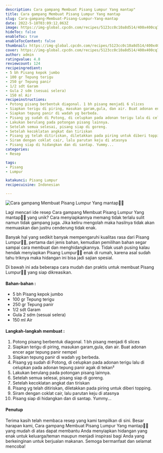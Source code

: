```yaml
---
description: Cara gampang Membuat Pisang Lumpur Yang mantap"
title: Cara gampang Membuat Pisang Lumpur Yang mantap
slug: Cara-gampang-Membuat-Pisang-Lumpur-Yang-mantap
date: 2022-5-18T03:09:12.063Z
image: https://img-global.cpcdn.com/recipes/5123cc0c10a8d514/400x400cq70/photo.jpg
hideToc: false
enableToc: true
enableTocContent: false
thumbnail: https://img-global.cpcdn.com/recipes/5123cc0c10a8d514/400x400cq70/photo.jpg
cover: https://img-global.cpcdn.com/recipes/5123cc0c10a8d514/400x400cq70/photo.jpg
author: admin
ratingvalue: 4.8
reviewcount: 124
recipeingredient:
- 5 bh Pisang kepok jumbo
- 100 gr Tepung terigu
- 250 gr Tepung panir
- 1/2 sdt Garam
- Gula 2 sdm (sesuai selera)
- 150 ml Air
recipeinstructions:
- Potong pisang berbentuk diagonal. 1 bh pisang menjadi 6 slices
- Siapkan terigu di piring, masukan garam,gula, dan air. Buat adonan encer agar tepung panir nempel
- Siapkan tepung panir di wadah yg berbeda.
- Pisang yg sudah di Potong, di celupkan pada adonan terigu lalu di celupkan pada adonan tepung panir agak di tekan²
- Lakukan berulang pada potongan pisang lainnya.
- Setelah semua selesai, pisang siap di goreng.
- Setelah kecoklatan angkat dan tiriskan
- Pisang yg telah ditiriskan, diletakkan pada piring untuk diberi topping.
- Siram dengan coklat cair, lalu parutan keju di atasnya
- Pisang siap di hidangkan dan di santap. Yummy...
categories:
- Resep

tags:
- Pisang
- Lumpur

katakunci: Pisang Lumpur
recipecuisine: Indonesian

---
```


![Cara gampang Membuat Pisang Lumpur Yang mantap👩‍🍳](https://img-global.cpcdn.com/recipes/5123cc0c10a8d514/400x400cq70/photo.jpg)

Lagi mencari ide resep Cara gampang Membuat Pisang Lumpur Yang mantap👩‍🍳 yang unik? Cara menyiapkannya memang tidak terlalu sulit namun tidak gampang juga. Jika keliru mengolah maka hasilnya tidak akan memuaskan dan justru cenderung tidak enak.

Banyak hal yang sedikit banyak mempengaruhi kualitas rasa dari Pisang Lumpur👩‍🍳, pertama dari jenis bahan, kemudian pemilihan bahan segar sampai cara membuat dan menghidangkannya. Tidak usah pusing kalau hendak menyiapkan Pisang Lumpur👩‍🍳 enak di rumah, karena asal sudah tahu triknya maka hidangan ini bisa jadi sajian spesial.

Di bawah ini ada beberapa cara mudah dan praktis untuk membuat Pisang Lumpur👩‍🍳 yang siap dikreasikan.

<!--inarticleads1-->

#### Bahan-bahan :

- 5 bh Pisang kepok jumbo
- 100 gr Tepung terigu
- 250 gr Tepung panir
- 1/2 sdt Garam
- Gula 2 sdm (sesuai selera)
- 150 ml Air

<!--inarticleads2-->

#### Langkah-langkah membuat :

1. Potong pisang berbentuk diagonal. 1 bh pisang menjadi 6 slices
1. Siapkan terigu di piring, masukan garam,gula, dan air. Buat adonan encer agar tepung panir nempel
1. Siapkan tepung panir di wadah yg berbeda.
1. Pisang yg sudah di Potong, di celupkan pada adonan terigu lalu di celupkan pada adonan tepung panir agak di tekan²
1. Lakukan berulang pada potongan pisang lainnya.
1. Setelah semua selesai, pisang siap di goreng.
1. Setelah kecoklatan angkat dan tiriskan
1. Pisang yg telah ditiriskan, diletakkan pada piring untuk diberi topping.
1. Siram dengan coklat cair, lalu parutan keju di atasnya
1. Pisang siap di hidangkan dan di santap. Yummy...

#### Penutup

Terima kasih telah membaca resep yang kami tampilkan di sini. Besar harapan kami, Cara gampang Membuat Pisang Lumpur Yang mantap👩‍🍳 yang mudah di atas dapat membantu Anda menyiapkan hidangan yang enak untuk keluarga/teman maupun menjadi inspirasi bagi Anda yang berkeinginan untuk berjualan makanan. Semoga bermanfaat dan selamat mencoba!